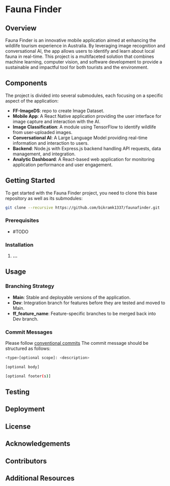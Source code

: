 
# Fauna Finder

## Overview
Fauna Finder is an innovative mobile application aimed at enhancing the wildlife tourism experience in Australia. By leveraging image recognition and conversational AI, the app allows users to identify and learn about local fauna in real-time. This project is a multifaceted solution that combines machine learning, computer vision, and software development to provide a sustainable and impactful tool for both tourists and the environment.

## Components
The project is divided into several submodules, each focusing on a specific aspect of the application:

- **FF-ImageDS**: repo to create Image Dataset.
- **Mobile App**: A React Native application providing the user interface for image capture and interaction with the AI.
- **Image Classification**: A module using TensorFlow to identify wildlife from user-uploaded images.
- **Conversational AI**: A Large Language Model providing real-time information and interaction to users.
- **Backend**: Node.js with Express.js backend handling API requests, data management, and integration.
- **Analytic Dashboard**: A React-based web application for monitoring application performance and user engagement.

## Getting Started
To get started with the Fauna Finder project, you need to clone this base repository as well as its submodules:

```bash
git clone --recursive https://github.com/bikramk1337/faunafinder.git
```

### Prerequisites
- #TODO

### Installation
1. **...**
   

## Usage




### Branching Strategy
- **Main**: Stable and deployable versions of the application.
- **Dev**: Integration branch for features before they are tested and moved to Main.
- **ff_feature_name**: Feature-specific branches to be merged back into Dev branch.

### Commit Messages 
Please follow [conventional commits](https://www.conventionalcommits.org/en/v1.0.0/) 
The commit message should be structured as follows:

```sh 
<type>[optional scope]: <description>

[optional body]

[optional footer(s)]
```


## Testing


## Deployment


## License


## Acknowledgements


## Contributors


## Additional Resources

